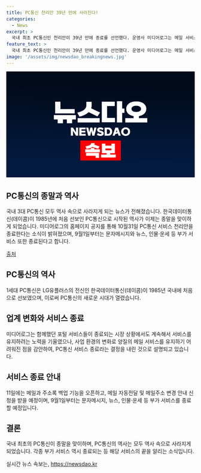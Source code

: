 ```yaml
---
title: PC통신 천리안 39년 만에 사라진다!
categories:
  - News
excerpt: >
  국내 최초 PC통신인 천리안이 39년 만에 종료를 선언했다. 운영사 미디어로그는 메일 서비스 유지 어려워 결정했으며, 10월 31일을 기한으로 종료할 예정이며, 추가로 문자메시지, 뉴스 등 부가 서비스 종료 예정이다. 1985년부터 시작된 국내 1세대 PC통신은 이로써 모두 역사 속으로 사라지게 되었다. 
feature_text: >
  국내 최초 PC통신인 천리안이 39년 만에 종료를 선언했다. 운영사 미디어로그는 메일 서비스 유지 어려워 결정했으며, 10월 31일을 기한으로 종료할 예정이며, 추가로 문자메시지, 뉴스 등 부가 서비스 종료 예정이다. 1985년부터 시작된 국내 1세대 PC통신은 이로써 모두 역사 속으로 사라지게 되었다. 
image: '/assets/img/newsdao_breakingnews.jpg'
---
```


<p><img src="/assets/img/newsdao_breakingnews.jpg" alt="cryptoinkorea 속보" /></p>

<h2 data-ke-size="size26">PC통신의 종말과 역사</h2>

<p>국내 3대 PC통신 모두 역사 속으로 사라지게 되는 뉴스가 전해졌습니다. 한국데이터통신(데이콤)이 1985년에 처음 선보인 PC통신으로 시작된 역사가 이제는 종말을 맞이하게 되었습니다. 미디어로그의 홈페이지 공지를 통해 10월31일 PC통신 서비스 천리안을 종료한다는 소식이 밝혀졌으며, 9월1일부터는 문자메시지와 뉴스, 인물·운세 등 부가 서비스 또한 종료된다고 합니다.</p>

<p data-ke-size="size16"><a href="https://www.yna.co.kr/view/AKR20210810032700017" target="_blank">출처</a></p>

<h2 data-ke-size="size26">PC통신의 역사</h2>

<p>1세대 PC통신은 LG유플러스의 전신인 한국데이터통신(데이콤)이 1985년 국내에 처음으로 선보였으며, 이로써 PC통신의 새로운 시대가 열렸습니다.</p>

<h2 data-ke-size="size26">업계 변화와 서비스 종료</h2>

<p>미디어로그는 함께했던 포털 서비스들이 종료되는 시장 상황에서도 계속해서 서비스를 유지하려는 노력을 기울였으나, 사업 환경의 변화로 양질의 메일 서비스를 유지하기 어려워진 점을 감안하여, PC통신 서비스 종료라는 결정을 내린 것으로 설명되고 있습니다.</p>

<h2 data-ke-size="size26">서비스 종료 안내</h2>

<p>11일에는 메일과 주소록 백업 기능을 오픈하고, 메일 자동전달 및 메일주소 변경 안내 신청을 받을 예정이며, 9월1일부터는 문자메시지, 뉴스, 인물·운세 등 부가 서비스를 종료할 예정입니다. </p>

<h2 data-ke-size="size26">결론</h2>

<p>국내 최초의 PC통신이 종말을 맞이하며, PC통신의 역사는 모두 역사 속으로 사라지게 되었습니다. 각종 부가 서비스 역시 종료되는 등 해당 서비스의 끝을 알리는 소식입니다.</p>
실시간 뉴스 속보는, <a href="https://newsdao.kr" rel="dofollow">https://newsdao.kr</a>


